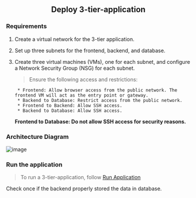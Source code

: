 <div align="center"><h2>Deploy 3-tier-application</h2></div>

### Requirements
1. Create a virtual network for the 3-tier application.
2. Set up three subnets for the frontend, backend, and database.
3. Create three virtual machines (VMs), one for each subnet, and configure a Network Security Group (NSG) for each subnet.
   > Ensure the following access and restrictions:

        * Frontend: Allow browser access from the public network. The frontend VM will act as the entry point or gateway.
        * Backend to Database: Restrict access from the public network.
        * Frontend to Backend: Allow SSH access. 
        * Backend to Database: Allow SSH access. 
   <b>Frontend to Database: Do not allow SSH access for security reasons.</b>  
### Architecture Diagram
![image](https://github.com/user-attachments/assets/ed98a300-6907-4509-acbd-27b02592ad83)

### Run the application
> To run a 3-tier-application, follow [Run Application](https://github.com/Sruthi-22012002/DevOps-Azure/tree/main/3-tier-application)

Check once if the backend properly stored the data in database.




